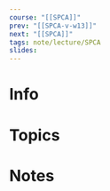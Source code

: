 ```yaml
---
course: "[[SPCA]]"
prev: "[[SPCA-v-w13]]"
next: "[[SPCA]]"
tags: note/lecture/SPCA
slides:
---
```



# Info


# Topics


# Notes